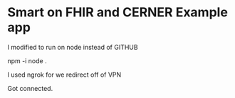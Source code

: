 # Smart on FHIR and CERNER  Example app

I  modified to run on node instead of GITHUB

npm -i
node .


I used ngrok for we redirect off of VPN

Got connected. 

